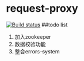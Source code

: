 # request-proxy

[![Build status](https://travis-ci.org/northka/rpc-proxy.svg?branch=master)](https://travis-ci.org/northka/rpc-proxy)
##todo list
1. 加入zookeeper
2. 数据校验功能
3. 整合errors-system